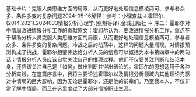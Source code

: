 

基础卡片：克服人类思维方面的局限，从而更好地处理信息模棱两可、参与者众多、条件多变的复杂问题2024-05-16解释：参考：小理查兹·J.霍耶尔.(2014.2021).2024033情报分析心理学.(张魁等译).金城出版社 => 序二：霍耶尔对中情局改进情报分析工作的贡献原文：霍耶尔认为，要改进情报分析工作，重点在于帮助分析人员克服人类思维方面的局限，从而更好地处理信息模棱两可、参与者众多、条件多变的复杂问题。冷战之后的动荡中，这样的问题大量涌现，对情报预测构成了挑战。霍耶尔想要传达给分析人员的信息可以概括为本书第四章中的两句话：情报分析人员应该自觉关注自己的推理过程。他们不仅要关注判断和结论本身，还应该关注自己是「如何」做出判断并得出结论的。霍耶尔的思想适用于各种分析实践。在这篇序言中，我将主要论述霍耶尔以及情报分析领域内其他理论先驱对中情局的巨大影响，因为无论是霍耶尔，还是他的前辈们，乃至我本人，不仅非常了解中情局，而且在这里度过了大部分情报职业生涯。